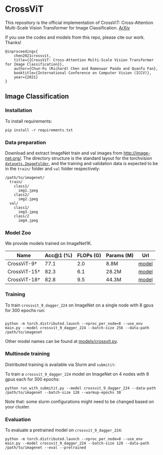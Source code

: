 # CrossViT

This repository is the official implementation of CrossViT: Cross-Attention Multi-Scale Vision Transformer for Image Classification. [ArXiv](https://arxiv.org/abs/2103.14899)

If you use the codes and models from this repo, please cite our work. Thanks!

```
@inproceedings{
    chen2021crossvit,
    title={{CrossViT: Cross-Attention Multi-Scale Vision Transformer for Image Classification}},
    author={Chun-Fu (Richard) Chen and Rameswar Panda and Quanfu Fan},
    booktitle={International Conference on Computer Vision (ICCV)},
    year={2021}
}
```

## Image Classification

### Installation

To install requirements:

```setup
pip install -r requirements.txt
```

### Data preparation

Download and extract ImageNet train and val images from http://image-net.org/.
The directory structure is the standard layout for the torchvision [`datasets.ImageFolder`](https://pytorch.org/docs/stable/torchvision/datasets.html#imagefolder), and the training and validation data is expected to be in the `train/` folder and `val` folder respectively:

```
/path/to/imagenet/
  train/
    class1/
      img1.jpeg
    class2/
      img2.jpeg
  val/
    class1/
      img3.jpeg
    class/2
      img4.jpeg
```

### Model Zoo

We provide models trained on ImageNet1K.

| Name | Acc@1 (%) | FLOPs (G)  | Params (M) | Url |
| --- | --- | --- | --- | --- |
| CrossViT-9$\dagger$ | 77.1 | 2.0 | 8.8M | [model]() |
| CrossViT-15$\dagger$ | 82.3 | 6.1 | 28.2M | [model]() |
| CrossViT-18$\dagger$ | 82.8 | 9.5 | 44.3M | [model]() |


### Training

To train `crossvit_9_dagger_224` on ImageNet on a single node with 8 gpus for 300 epochs run:

```shell script

python -m torch.distributed.launch --nproc_per_node=8 --use_env main.py --model crossvit_9_dagger_224 --batch-size 256 --data-path /path/to/imagenet
```

Other model names can be found at [models/crossvit.py](models/crossvit.py).

### Multinode training

Distributed training is available via Slurm and `submitit`:

To train a `crossvit_9_dagger_224` model on ImageNet on 4 nodes with 8 gpus each for 300 epochs:

```
python run_with_submitit.py --model crossvit_9_dagger_224 --data-path /path/to/imagenet --batch-size 128 --warmup-epochs 30
```

Note that: some slurm configurations might need to be changed based on your cluster.


### Evaluation

To evaluate a pretrained model on `crossvit_9_dagger_224`:

```
python -m torch.distributed.launch --nproc_per_node=8 --use_env main.py --model crossvit_9_dagger_224 --batch-size 128 --data-path /path/to/imagenet --eval --pretrained
```
